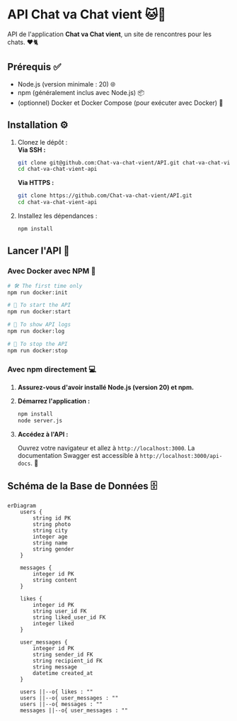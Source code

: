 # API Chat va Chat vient 🐱💬

API de l'application **Chat va Chat vient**, un site de rencontres pour les chats. ❤️🐈

## Prérequis ✅

- Node.js (version minimale : 20) 🌐
- npm (généralement inclus avec Node.js) 📦
- (optionnel) Docker et Docker Compose (pour exécuter avec Docker) 🐳

## Installation ⚙️

1. Clonez le dépôt :  
   **Via SSH :**

   ```bash
   git clone git@github.com:Chat-va-chat-vient/API.git chat-va-chat-vient-api
   cd chat-va-chat-vient-api
   ```

   **Via HTTPS :**

   ```bash
   git clone https://github.com/Chat-va-chat-vient/API.git
   cd chat-va-chat-vient-api
   ```

2. Installez les dépendances :

   ```bash
   npm install
   ```

## Lancer l'API 🚀

### Avec Docker avec NPM 🐋

```bash
# 🛠️ The first time only
npm run docker:init

# 🚀 To start the API
npm run docker:start

# 📜 To show API logs
npm run docker:log

# 🛑 To stop the API
npm run docker:stop
```

### Avec npm directement 💻

1. **Assurez-vous d'avoir installé Node.js (version 20) et npm.**

2. **Démarrez l'application :**

   ```bash
   npm install
   node server.js
   ```

3. **Accédez à l'API :**

   Ouvrez votre navigateur et allez à `http://localhost:3000`. La documentation Swagger est accessible à `http://localhost:3000/api-docs`. 📖

## Schéma de la Base de Données 🗄️

```mermaid
erDiagram
    users {
        string id PK
        string photo
        string city
        integer age
        string name
        string gender
    }

    messages {
        integer id PK
        string content
    }

    likes {
        integer id PK
        string user_id FK
        string liked_user_id FK
        integer liked
    }

    user_messages {
        integer id PK
        string sender_id FK
        string recipient_id FK
        string message
        datetime created_at
    }

    users ||--o{ likes : ""
    users ||--o{ user_messages : ""
    users ||--o{ messages : ""
    messages ||--o{ user_messages : ""
```
